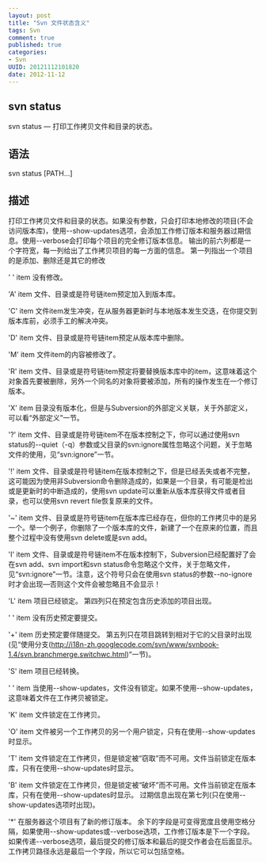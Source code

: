 ```yaml
---
layout: post
title: "Svn 文件状态含义"
tags: Svn
comment: true
published: true
categories:
- Svn
UUID: 20121112101820
date: 2012-11-12
---
```


## svn status

svn status — 打印工作拷贝文件和目录的状态。

## 语法

svn status [PATH...]

## 描述

打印工作拷贝文件和目录的状态。如果没有参数，只会打印本地修改的项目(不会访问版本库)，使用--show-updates选项，会添加工作修订版本和服务器过期信息。使用--verbose会打印每个项目的完全修订版本信息。
输出的前六列都是一个字符宽，每一列给出了工作拷贝项目的每一方面的信息。
第一列指出一个项目的是添加、删除还是其它的修改

' ' item
  没有修改。

'A' item
  文件、目录或是符号链item预定加入到版本库。

'C' item
  文件item发生冲突，在从服务器更新时与本地版本发生交迭，在你提交到版本库前，必须手工的解决冲突。

'D' item
  文件、目录或是符号链item预定从版本库中删除。

'M' item
  文件item的内容被修改了。

'R' item
  文件、目录或是符号链item预定将要替换版本库中的item，这意味着这个对象首先要被删除，另外一个同名的对象将要被添加，所有的操作发生在一个修订版本。

'X' item
  目录没有版本化，但是与Subversion的外部定义关联，关于外部定义，可以看“外部定义”一节。

'?' item
  文件、目录或是符号链item不在版本控制之下，你可以通过使用svn status的--quiet（-q）参数或父目录的svn:ignore属性忽略这个问题，关于忽略文件的使用，见“svn:ignore”一节。

'!' item
  文件、目录或是符号链item在版本控制之下，但是已经丢失或者不完整，这可能因为使用非Subversion命令删除造成的，如果是一个目录，有可能是检出或是更新时的中断造成的，使用svn update可以重新从版本库获得文件或者目录，也可以使用svn revert file恢复原来的文件。

'~' item
  文件、目录或是符号链item在版本库已经存在，但你的工作拷贝中的是另一个。举一个例子，你删除了一个版本库的文件，新建了一个在原来的位置，而且整个过程中没有使用svn delete或是svn add。

'I' item
文件、目录或是符号链item不在版本控制下，Subversion已经配置好了会在svn add、svn import和svn status命令忽略这个文件，关于忽略文件，见“svn:ignore”一节。注意，这个符号只会在使用svn status的参数--no-ignore时才会出现—否则这个文件会被忽略且不会显示！


'L' item 
  项目已经锁定。
  第四列只在预定包含历史添加的项目出现。

' ' item
  没有历史预定要提交。

'+' item
  历史预定要伴随提交。
  第五列只在项目跳转到相对于它的父目录时出现(见“使用分支(http://i18n-zh.googlecode.com/svn/www/svnbook-1.4/svn.branchmerge.switchwc.html)”一节)。

'S' item
  项目已经转换。

' ' item
  当使用--show-updates，文件没有锁定。如果不使用--show-updates，这意味着文件在工作拷贝被锁定。

'K' item
  文件锁定在工作拷贝。

'O' item
  文件被另一个工作拷贝的另一个用户锁定，只有在使用--show-updates时显示。

'T' item
  文件锁定在工作拷贝，但是锁定被“窃取”而不可用。文件当前锁定在版本库，只有在使用--show-updates时显示。

'B' item
  文件锁定在工作拷贝，但是锁定被“破坏”而不可用。文件当前锁定在版本库，只有在使用--show-updates时显示。
  过期信息出现在第七列(只在使用--show-updates选项时出现)。

'*' 在服务器这个项目有了新的修订版本。
  余下的字段是可变得宽度且使用空格分隔，如果使用--show-updates或--verbose选项，工作修订版本是下一个字段。
  如果传递--verbose选项，最后提交的修订版本和最后的提交作者会在后面显示。
工作拷贝路径永远是最后一个字段，所以它可以包括空格。


